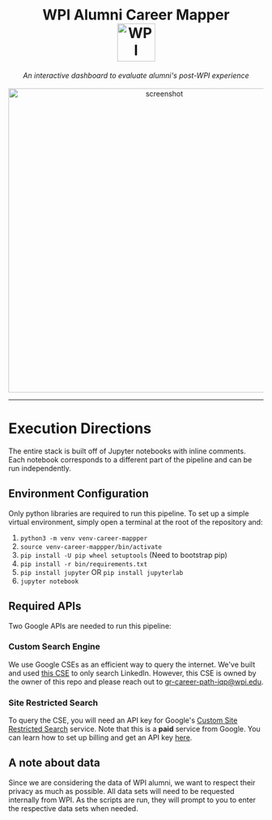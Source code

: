 <h1 align="center"> 
  WPI Alumni Career Mapper<br/>
  <img src="https://upload.wikimedia.org/wikipedia/en/1/1b/WPI_logo.png" 
    alt="WPI Logo" width=75px/> <br />
</h1>

<p align='center'>
  <i>An interactive dashboard to evaluate alumni's post-WPI experience</i>
  <br/>
  <br/>
  <a href='https://observablehq.com/@agupta/wpi-alumni-dashboard'><img src="https://i.imgur.com/4I3NwSv.png" alt="screenshot" width=600/></a>
</p>

---

# Execution Directions
The entire stack is built off of Jupyter notebooks with inline comments. Each
notebook corresponds to a different part of the pipeline and can be run
independently.

## Environment Configuration
Only python libraries are required to run this pipeline. To set up a simple
virtual environment, simply open a terminal at the root of the repository and:

1. `python3 -m venv venv-career-mappper`
2. `source venv-career-mappper/bin/activate`
3. `pip install -U pip wheel setuptools` (Need to bootstrap pip)
4. `pip install -r bin/requirements.txt`
5. `pip install jupyter` OR `pip install jupyterlab`
6. `jupyter notebook`

## Required APIs
Two Google APIs are needed to run this pipeline:

### Custom Search Engine
We use Google CSEs as an efficient way to query the internet. We've built and 
used [this CSE](https://cse.google.com/cse?cx=2b3406adf5aac7e25) to only search
LinkedIn. However, this CSE is owned by the owner of this repo and please reach
out to [gr-career-path-iqp@wpi.edu](mailto:gr-career-path-iqp@wpi.edu).

### Site Restricted Search
To query the CSE, you will need an API key for Google's
[Custom Site Restricted Search](https://developers.google.com/custom-search/v1/site_restricted_api)
service. Note that this is a **paid** service from Google. You can learn how 
to set up billing and get an API key [here](https://developers.google.com/custom-search/v1/site_restricted_api).

## A note about data
Since we are considering the data of WPI alumni, we want to respect their privacy
as much as possible. All data sets will need to be requested internally from WPI.
As the scripts are run, they will prompt to you to enter the respective data sets
when needed.